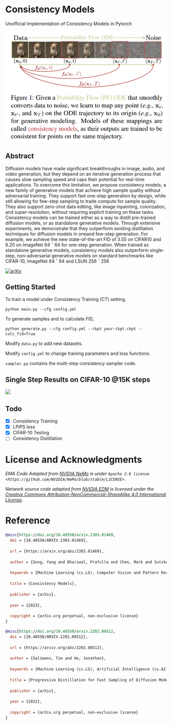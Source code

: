 # Consistency Models
Unofficial Implementation of Consistency Models in Pytorch

![](contents/model.png)

## Abstract
Diffusion models have made significant breakthroughs in image, audio, and video generation,
but they depend on an iterative generation process
that causes slow sampling speed and caps their
potential for real-time applications. To overcome
this limitation, we propose consistency models,
a new family of generative models that achieve
high sample quality without adversarial training.
They support fast one-step generation by design,
while still allowing for few-step sampling to trade
compute for sample quality. They also support
zero-shot data editing, like image inpainting, colorization, and super-resolution, without requiring explicit training on these tasks. Consistency
models can be trained either as a way to distill
pre-trained diffusion models, or as standalone generative models. Through extensive experiments,
we demonstrate that they outperform existing distillation techniques for diffusion models in oneand few-step generation. For example, we achieve
the new state-of-the-art FID of 3.55 on CIFAR10 and 6.20 on ImageNet 64 ˆ 64 for one-step
generation. When trained as standalone generative models, consistency models also outperform
single-step, non-adversarial generative models on
standard benchmarks like CIFAR-10, ImageNet
64 ˆ 64 and LSUN 256 ˆ 256

[![arXiv](https://img.shields.io/badge/arXiv-2303.01469-b31b1b.svg?style=flat-square)](https://arxiv.org/abs/2303.01469)


## Getting Started
To train a model under Consistency Training (CT) setting.
```
python main.py --cfg config.yml
```

To generate samples and to calculate FID,
```
python generate.py --cfg config.yml --ckpt your-ckpt.ckpt --calc_fid=True
```

Modify ```data.py``` to add new datasets. 

Modify ```config.yml``` to change training parameters and loss functions.

```sampler.py``` contains the multi-step consistency sampler code.

## Single Step Results on CIFAR-10 @15K steps
![](contents/ct_cifar10_sample_1step.png)
## Todo

- [x] Consistency Training
- [x] LPIPS loss
- [x] CIFAR-10 Testing
- [ ] Consistency Distillation

# License and Acknowledgments
_EMA Code Adapted from [NVIDIA NeMo](https://github.com/NVIDIA/NeMo)  is under `Apache 2.0 license <https://github.com/NVIDIA/NeMo/blob/stable/LICENSE>`_.

_Network source code adapted from [NVIDIA EDM](https://github.com/NVlabs/edm) is licensed under the [Creative Commons Attribution-NonCommercial-ShareAlike 4.0 International License](http://creativecommons.org/licenses/by-nc-sa/4.0/)_.


# Reference

```bibtex
@misc{https://doi.org/10.48550/arxiv.2303.01469,
  doi = {10.48550/ARXIV.2303.01469},
  
  url = {https://arxiv.org/abs/2303.01469},
  
  author = {Song, Yang and Dhariwal, Prafulla and Chen, Mark and Sutskever, Ilya},
  
  keywords = {Machine Learning (cs.LG), Computer Vision and Pattern Recognition (cs.CV), Machine Learning (stat.ML), FOS: Computer and information sciences, FOS: Computer and information sciences},
  
  title = {Consistency Models},
  
  publisher = {arXiv},
  
  year = {2023},
  
  copyright = {arXiv.org perpetual, non-exclusive license}
}
```

```bibtex
@misc{https://doi.org/10.48550/arxiv.2202.00512,
  doi = {10.48550/ARXIV.2202.00512},
  
  url = {https://arxiv.org/abs/2202.00512},
  
  author = {Salimans, Tim and Ho, Jonathan},
  
  keywords = {Machine Learning (cs.LG), Artificial Intelligence (cs.AI), Machine Learning (stat.ML), FOS: Computer and information sciences, FOS: Computer and information sciences},
  
  title = {Progressive Distillation for Fast Sampling of Diffusion Models},
  
  publisher = {arXiv},
  
  year = {2022},
  
  copyright = {arXiv.org perpetual, non-exclusive license}
}
```